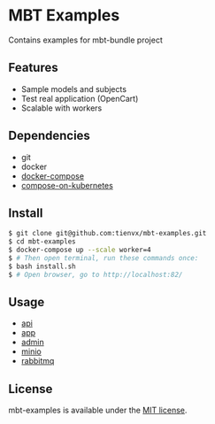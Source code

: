 # MBT Examples
Contains examples for mbt-bundle project

## Features
- Sample models and subjects
- Test real application (OpenCart)
- Scalable with workers

## Dependencies

- git
- docker
- [docker-compose](https://docs.docker.com/compose/)
- [compose-on-kubernetes](https://github.com/docker/compose-on-kubernetes)

## Install

```bash
$ git clone git@github.com:tienvx/mbt-examples.git
$ cd mbt-examples
$ docker-compose up --scale worker=4
$ # Then open terminal, run these commands once:
$ bash install.sh
$ # Open browser, go to http://localhost:82/
```

## Usage

- [api](http://localhost/api)
- [app](http://localhost:81)
- [admin](http://localhost:82)
- [minio](http://localhost:83)
- [rabbitmq](http://localhost:84)

## License
mbt-examples is available under the [MIT license](LICENSE).
